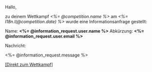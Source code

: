 Hallo,

zu deinem Wettkampf *<%= @competition.name %>* am *<%= I18n.l(@competition.date) %>* wurde eine Informationsanfrage gestellt:

Name: **<%= @information_request.user.name %>**
Abkürzung: **<%= @information_request.user.email %>**

Nachricht:

<%= @information_request.message %>

[[Direkt zum Wettkampf]](<%= competition_show_url(@competition.year, @competition.slug) %>)
